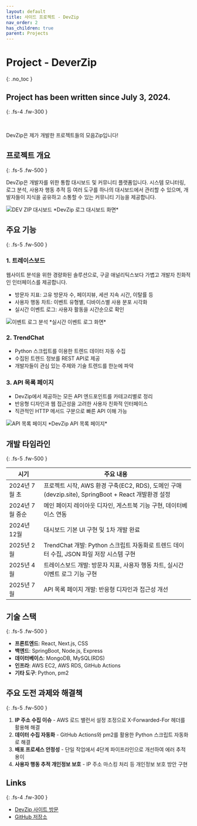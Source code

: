 ```yaml
---
layout: default
title: 사이드 프로젝트 - DevZip
nav_order: 2
has_children: true
parent: Projects
---
```


# Project - DeverZip
{: .no_toc }

## Project has been written since July 3, 2024.
{: .fs-4 .fw-300 }

<br>

DevZip은 제가 개발한 프로젝트들의 모음Zip입니다!

## 프로젝트 개요
{: .fs-5 .fw-500 }

DevZip은 개발자를 위한 통합 대시보드 및 커뮤니티 플랫폼입니다. 시스템 모니터링, 로그 분석, 사용자 행동 추적 등 여러 도구를 하나의 대시보드에서 관리할 수 있으며, 개발자들이 지식을 공유하고 소통할 수 있는 커뮤니티 기능을 제공합니다.

<img src="../../../../assets/images/devzip/logdashboard.png" alt="DEV ZIP 대시보드">
*DevZip 로그 대시보드 화면*

## 주요 기능
{: .fs-5 .fw-500 }

### 1. 트레이스보드
웹사이트 분석을 위한 경량화된 솔루션으로, 구글 애널리틱스보다 가볍고 개발자 친화적인 인터페이스를 제공합니다.
- 방문자 지표: 고유 방문자 수, 페이지뷰, 세션 지속 시간, 이탈률 등
- 사용자 행동 차트: 이벤트 유형별, 디바이스별 사용 분포 시각화
- 실시간 이벤트 로그: 사용자 활동을 시간순으로 확인

<img src="../../../../assets/images/devzip/events.png" alt="이벤트 로그 분석">
*실시간 이벤트 로그 화면*

### 2. TrendChat
- Python 스크립트를 이용한 트렌드 데이터 자동 수집
- 수집된 트렌드 정보를 REST API로 제공
- 개발자들이 관심 있는 주제와 기술 트렌드를 한눈에 파악

### 3. API 목록 페이지
- DevZip에서 제공하는 모든 API 엔드포인트를 카테고리별로 정리
- 반응형 디자인과 웹 접근성을 고려한 사용자 친화적 인터페이스
- 직관적인 HTTP 메서드 구분으로 빠른 API 이해 가능

<img src="../../../../assets/images/devzip/apipage.png" alt="API 목록 페이지">
*DevZip API 목록 페이지*

## 개발 타임라인
{: .fs-5 .fw-500 }

| 시기 | 주요 내용 |
|------|----------|
| 2024년 7월 초 | 프로젝트 시작, AWS 환경 구축(EC2, RDS), 도메인 구매(devzip.site), SpringBoot + React 개발환경 설정 |
| 2024년 7월 중순 | 메인 페이지 레이아웃 디자인, 게스트북 기능 구현, 데이터베이스 연동 |
| 2024년 12월 | 대시보드 기본 UI 구현 및 1차 개발 완료 |
| 2025년 2월 | TrendChat 개발: Python 스크립트 자동화로 트렌드 데이터 수집, JSON 파일 저장 시스템 구현 |
| 2025년 4월 | 트레이스보드 개발: 방문자 지표, 사용자 행동 차트, 실시간 이벤트 로그 기능 구현 |
| 2025년 7월 | API 목록 페이지 개발: 반응형 디자인과 접근성 개선 |

## 기술 스택
{: .fs-5 .fw-500 }

- **프론트엔드**: React, Next.js, CSS
- **백엔드**: SpringBoot, Node.js, Express
- **데이터베이스**: MongoDB, MySQL(RDS)
- **인프라**: AWS EC2, AWS RDS, GitHub Actions
- **기타 도구**: Python, pm2

## 주요 도전 과제와 해결책
{: .fs-5 .fw-500 }

1. **IP 주소 수집 이슈** - AWS 로드 밸런서 설정 조정으로 X-Forwarded-For 헤더를 활용해 해결
2. **데이터 수집 자동화** - GitHub Actions와 pm2를 활용한 Python 스크립트 자동화로 해결
3. **배포 프로세스 안정성** - 단일 작업에서 4단계 파이프라인으로 개선하여 에러 추적 용이
4. **사용자 행동 추적 개인정보 보호** - IP 주소 마스킹 처리 등 개인정보 보호 방안 구현

## Links
{: .fs-4 .fw-300 }

- [DevZip 사이트 방문](https://devzip.site)
- [GitHub 저장소](https://github.com/Hoooon22/)
